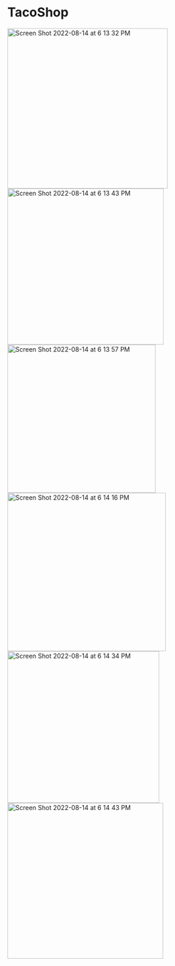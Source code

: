 # TacoShop
<img width="360" alt="Screen Shot 2022-08-14 at 6 13 32 PM" src="https://user-images.githubusercontent.com/43792488/184563326-c7e32f23-f835-44e2-bd34-670ff02b6113.png">
<img width="351" alt="Screen Shot 2022-08-14 at 6 13 43 PM" src="https://user-images.githubusercontent.com/43792488/184563341-fa57b751-4864-4863-a455-287bd3677752.png">
<img width="333" alt="Screen Shot 2022-08-14 at 6 13 57 PM" src="https://user-images.githubusercontent.com/43792488/184563352-08443727-7823-40df-a07f-25724899a52d.png">
<img width="356" alt="Screen Shot 2022-08-14 at 6 14 16 PM" src="https://user-images.githubusercontent.com/43792488/184563360-ebd90816-d0f5-425d-9a40-f0403b99b432.png">
<img width="341" alt="Screen Shot 2022-08-14 at 6 14 34 PM" src="https://user-images.githubusercontent.com/43792488/184563368-4f4f10d7-f276-4540-8e3d-60aaf83c6885.png">
<img width="350" alt="Screen Shot 2022-08-14 at 6 14 43 PM" src="https://user-images.githubusercontent.com/43792488/184563370-d11405ae-a58b-4ffd-9c94-0fdc6acfb2db.png">
